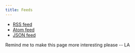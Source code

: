 ```yaml
---
title: Feeds
---
```


- [RSS feed](/feed.xml)
- [Atom feed](/atom.xml)
- [JSON feed](/feed.json)

Remind me to make this page more interesting please -- LA